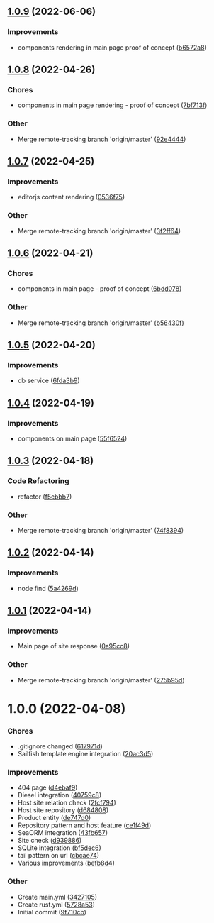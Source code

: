## [1.0.9](https://github.com/averichev/veruna/compare/v1.0.8...v1.0.9) (2022-06-06)

### Improvements

- components rendering in main page proof of concept ([b6572a8](https://github.com/averichev/veruna/commit/b6572a85c513d827dec04b7271e45f11c7927d28))

## [1.0.8](https://github.com/averichev/veruna/compare/v1.0.7...v1.0.8) (2022-04-26)

### Chores

- components in main page rendering - proof of concept ([7bf713f](https://github.com/averichev/veruna/commit/7bf713f41f3e93866935f8f5571de289903fe1c4))

### Other

- Merge remote-tracking branch 'origin/master' ([92e4444](https://github.com/averichev/veruna/commit/92e44448505b6171290e9e2f6f85287af1a3e553))

## [1.0.7](https://github.com/averichev/veruna/compare/v1.0.6...v1.0.7) (2022-04-25)

### Improvements

- editorjs content rendering ([0536f75](https://github.com/averichev/veruna/commit/0536f75af8539f25075d1470f89ff7950f022de5))

### Other

- Merge remote-tracking branch 'origin/master' ([3f2ff64](https://github.com/averichev/veruna/commit/3f2ff6471077c5f32bca0fb19dd6918f4ae702f5))

## [1.0.6](https://github.com/averichev/veruna/compare/v1.0.5...v1.0.6) (2022-04-21)

### Chores

- components in main page - proof of concept ([6bdd078](https://github.com/averichev/veruna/commit/6bdd0789213f435893fc7cd254d4b97541c2efb1))

### Other

- Merge remote-tracking branch 'origin/master' ([b56430f](https://github.com/averichev/veruna/commit/b56430f9b45cfc2932f11f82bb28ba7585821eb7))

## [1.0.5](https://github.com/averichev/veruna/compare/v1.0.4...v1.0.5) (2022-04-20)

### Improvements

- db service ([6fda3b9](https://github.com/averichev/veruna/commit/6fda3b919f8afee45961def8649d70f136b66c10))

## [1.0.4](https://github.com/averichev/veruna/compare/v1.0.3...v1.0.4) (2022-04-19)

### Improvements

- components on main page ([55f6524](https://github.com/averichev/veruna/commit/55f6524ef078ff80eb07e1e5b013b76f95bc6222))

## [1.0.3](https://github.com/averichev/veruna/compare/v1.0.2...v1.0.3) (2022-04-18)

### Code Refactoring

- refactor ([f5cbbb7](https://github.com/averichev/veruna/commit/f5cbbb7bcce56bacce7401272118d6511479a674))

### Other

- Merge remote-tracking branch 'origin/master' ([74f8394](https://github.com/averichev/veruna/commit/74f8394eec40ee707464843a77935b81a5d5aabd))

## [1.0.2](https://github.com/averichev/veruna/compare/v1.0.1...v1.0.2) (2022-04-14)

### Improvements

- node find ([5a4269d](https://github.com/averichev/veruna/commit/5a4269da651043d0ac9552ad8bd14af9a82621df))

## [1.0.1](https://github.com/averichev/veruna/compare/v1.0.0...v1.0.1) (2022-04-14)

### Improvements

- Main page of site response ([0a95cc8](https://github.com/averichev/veruna/commit/0a95cc8380575ddc996a85928f39b4683ef1acf7))

### Other

- Merge remote-tracking branch 'origin/master' ([275b95d](https://github.com/averichev/veruna/commit/275b95d1f884d6a39f8fb6eec925dbf4fb169fd0))

# 1.0.0 (2022-04-08)

### Chores

- .gitignore changed ([617971d](https://github.com/averichev/veruna/commit/617971db080ad077847ab3745d2e8984d0ed2ef6))
- Sailfish template engine integration ([20ac3d5](https://github.com/averichev/veruna/commit/20ac3d5a75b407de9557d5ca6db7fc15ccdb01b9))

### Improvements

- 404 page ([d4ebaf9](https://github.com/averichev/veruna/commit/d4ebaf9f086c6ca46e9a2c4c8a25e7c55b3e173f))
- Diesel integration ([40759c8](https://github.com/averichev/veruna/commit/40759c8801f64435fc2fb00aa7b4ee8e27550a29))
- Host site relation check ([2fcf794](https://github.com/averichev/veruna/commit/2fcf794d453002ab39079d6aa966b0aa24a1b700))
- Host site repository ([d684808](https://github.com/averichev/veruna/commit/d684808f506d26e383331c8002ae23acd553591e))
- Product entity ([de747d0](https://github.com/averichev/veruna/commit/de747d02c2ed3a18f4d0f573619d2d33c51e3c42))
- Repository pattern and host feature ([ce1f49d](https://github.com/averichev/veruna/commit/ce1f49d8146b49bd6c543afd843a48f8d5c74757))
- SeaORM integration ([43fb657](https://github.com/averichev/veruna/commit/43fb6570549cbaea1b72ab5378becf916e894d5a))
- Site check ([d939886](https://github.com/averichev/veruna/commit/d9398867bb0c4e4b94a85e1b90f97b37b0bd8886))
- SQLite integration ([bf5dec6](https://github.com/averichev/veruna/commit/bf5dec650b5c3339256e5610ed3632649b60b798))
- tail pattern on url ([cbcae74](https://github.com/averichev/veruna/commit/cbcae74cd99dbe07c5d13de546ebaf71661c62d4))
- Various improvements ([befb8d4](https://github.com/averichev/veruna/commit/befb8d489acc1d8ef0fe74fde49d8186f6830792))

### Other

- Create main.yml ([3427105](https://github.com/averichev/veruna/commit/3427105c922c511700752883dd0905b0cb745874))
- Create rust.yml ([5728a53](https://github.com/averichev/veruna/commit/5728a53da9710f43582f548ddb877fa94da7c9f8))
- Initial commit ([9f710cb](https://github.com/averichev/veruna/commit/9f710cb001be53441f68007780b8064ce9b57971))
